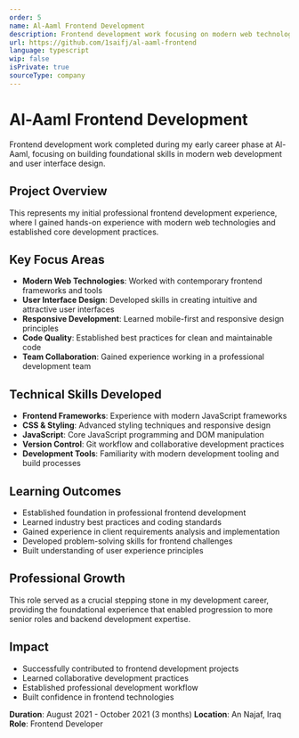```yaml
---
order: 5
name: Al-Aaml Frontend Development
description: Frontend development work focusing on modern web technologies and user interface design during early career development phase.
url: https://github.com/1saifj/al-aaml-frontend
language: typescript
wip: false
isPrivate: true
sourceType: company
---
```


# Al-Aaml Frontend Development

Frontend development work completed during my early career phase at Al-Aaml, focusing on building foundational skills in modern web development and user interface design.

## Project Overview

This represents my initial professional frontend development experience, where I gained hands-on experience with modern web technologies and established core development practices.

## Key Focus Areas

- **Modern Web Technologies**: Worked with contemporary frontend frameworks and tools
- **User Interface Design**: Developed skills in creating intuitive and attractive user interfaces
- **Responsive Development**: Learned mobile-first and responsive design principles
- **Code Quality**: Established best practices for clean and maintainable code
- **Team Collaboration**: Gained experience working in a professional development team

## Technical Skills Developed

- **Frontend Frameworks**: Experience with modern JavaScript frameworks
- **CSS & Styling**: Advanced styling techniques and responsive design
- **JavaScript**: Core JavaScript programming and DOM manipulation
- **Version Control**: Git workflow and collaborative development practices
- **Development Tools**: Familiarity with modern development tooling and build processes

## Learning Outcomes

- Established foundation in professional frontend development
- Learned industry best practices and coding standards
- Gained experience in client requirements analysis and implementation
- Developed problem-solving skills for frontend challenges
- Built understanding of user experience principles

## Professional Growth

This role served as a crucial stepping stone in my development career, providing the foundational experience that enabled progression to more senior roles and backend development expertise.

## Impact

- Successfully contributed to frontend development projects
- Learned collaborative development practices
- Established professional development workflow
- Built confidence in frontend technologies

**Duration**: August 2021 - October 2021 (3 months)
**Location**: An Najaf, Iraq
**Role**: Frontend Developer